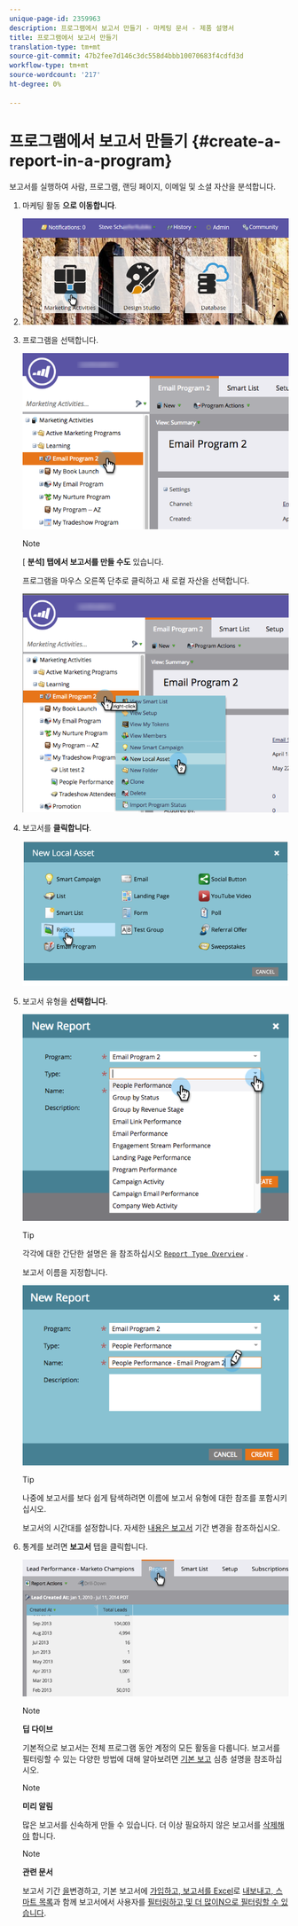 ```yaml
---
unique-page-id: 2359963
description: 프로그램에서 보고서 만들기 - 마케팅 문서 - 제품 설명서
title: 프로그램에서 보고서 만들기
translation-type: tm+mt
source-git-commit: 47b2fee7d146c3dc558d4bbb10070683f4cdfd3d
workflow-type: tm+mt
source-wordcount: '217'
ht-degree: 0%

---
```



# 프로그램에서 보고서 만들기 {#create-a-report-in-a-program}

보고서를 실행하여 사람, 프로그램, 랜딩 페이지, 이메일 및 소셜 자산을 분석합니다.

1. 마케팅 활동 **으로 이동합니다**.
1. ![](assets/login-marketing-activities.png)

1. 프로그램을 선택합니다.

   ![](assets/selectprogramreport.png)

   >[!NOTE]
   >
   >[ **분석] 탭에서 보고서를 만들 수도** 있습니다.

   프로그램을 마우스 오른쪽 단추로 클릭하고 새 로컬 자산을 선택합니다.

   ![](assets/programrightclick-asset.png)

1. 보고서를 **클릭합니다**.

   ![](assets/image2014-9-15-18-3a36-3a46.png)

1. 보고서 유형을 **선택합니다**.

   ![](assets/choosereport.png)

   >[!TIP]
   >
   >각각에 대한 간단한 설명은 을 참조하십시오 [`Report Type Overview`](http://docs.marketo.com/display/DOCS/Report+Type+Overview) .

   보고서 이름을 지정합니다.

   ![](assets/namereport.png)

   >[!TIP]
   >
   >나중에 보고서를 보다 쉽게 탐색하려면 이름에 보고서 유형에 대한 참조를 포함시키십시오.

   보고서의 시간대를 설정합니다. 자세한 [내용은 보고서](../../../../product-docs/reporting/basic-reporting/editing-reports/change-a-report-time-frame.md) 기간 변경을 참조하십시오.

1. 통계를 보려면 **보고서** 탭을 클릭합니다.

   ![](assets/image2014-9-15-18-3a38-3a5.png)

   >[!NOTE]
   >
   >**딥 다이브**
   >
   >
   >기본적으로 보고서는 전체 프로그램 동안 계정의 모든 활동을 다룹니다. 보고서를 필터링할 수 있는 다양한 방법에 대해 알아보려면 [기본 보고](http://docs.marketo.com/display/docs/basic+reporting) 심층 설명을 참조하십시오.

   >[!NOTE]
   >
   >**미리 알림**
   >
   >
   >많은 보고서를 신속하게 만들 수 있습니다. 더 이상 필요하지 않은 보고서를 [삭제해야](../../../../product-docs/reporting/basic-reporting/report-activity/delete-a-report.md) 합니다.

   >[!NOTE]
   >
   >**관련 문서**
   >
   >
   >보고서 기간 [을](../../../../product-docs/reporting/basic-reporting/editing-reports/change-a-report-time-frame.md)변경하고, 기본 보고서에 [가입하고, 보고서를 Excel](../../../../product-docs/reporting/basic-reporting/report-subscriptions/subscribe-to-a-basic-report.md)로 [내보내고, 스마트 목록](../../../../product-docs/reporting/basic-reporting/report-activity/export-a-report-to-excel.md)과 함께 보고서에서 사용자를 [필터링하고,및 더 많이N으로 필터링할 수 있습니다](../../../../product-docs/reporting/basic-reporting/editing-reports/filter-people-in-a-report-with-a-smart-list.md)[](http://docs.marketo.com/display/docs/basic+reporting).

